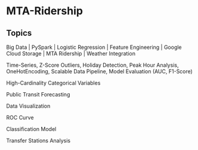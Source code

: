 # MTA-Ridership 

## Topics
Big Data | PySpark | Logistic Regression | Feature Engineering | Google Cloud Storage | MTA Ridership | Weather Integration

Time-Series, Z-Score Outliers, Holiday Detection, Peak Hour Analysis, OneHotEncoding, Scalable Data Pipeline, Model Evaluation (AUC, F1-Score)

High-Cardinality Categorical Variables

Public Transit Forecasting

Data Visualization

ROC Curve

Classification Model

Transfer Stations Analysis
